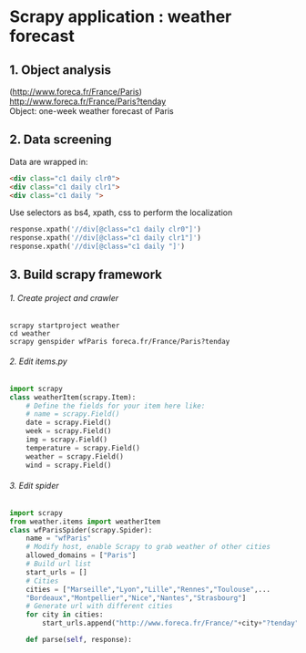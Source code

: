 # Scrapy application : weather forecast  

## 1. Object analysis  
(http://www.foreca.fr/France/Paris)  
http://www.foreca.fr/France/Paris?tenday  
Object: one-week weather forecast of Paris  

## 2. Data screening  
Data are wrapped in:
```html
<div class="c1 daily clr0">
<div class="c1 daily clr1">
<div class="c1 daily ">
```

Use selectors as bs4, xpath, css to perform the localization  
```python
response.xpath('//div[@class="c1 daily clr0"]')
response.xpath('//div[@class="c1 daily clr1"]')
response.xpath('//div[@class="c1 daily "]')
```

## 3. Build scrapy framework  
###### 1. Create project and crawler  
```shell
scrapy startproject weather
cd weather
scrapy genspider wfParis foreca.fr/France/Paris?tenday
```
###### 2. Edit items.py
```python
import scrapy
class weatherItem(scrapy.Item):
    # Define the fields for your item here like:
    # name = scrapy.Field()
    date = scrapy.Field()
    week = scrapy.Field()
    img = scrapy.Field()
    temperature = scrapy.Field()
    weather = scrapy.Field()
    wind = scrapy.Field()
```
###### 3. Edit spider
```python
import scrapy
from weather.items import weatherItem
class wfParisSpider(scrapy.Spider):
    name = "wfParis"
    # Modify host, enable Scrapy to grab weather of other cities
    allowed_domains = ["Paris"]
    # Build url list
    start_urls = []
    # Cities
    cities = ["Marseille","Lyon","Lille","Rennes","Toulouse",...
    "Bordeaux","Montpellier","Nice","Nantes","Strasbourg"]
    # Generate url with different cities
    for city in cities:
        start_urls.append("http://www.foreca.fr/France/"+city+"?tenday")

    def parse(self, response):
        
```
